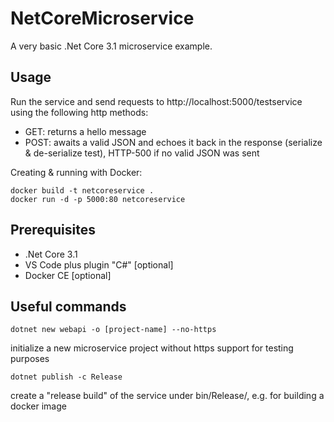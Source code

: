 # NetCoreMicroservice

A very basic .Net Core 3.1 microservice example.

## Usage

Run the service and send requests to http://localhost:5000/testservice using the following http methods:

- GET: returns a hello message
- POST: awaits a valid JSON and echoes it back in the response (serialize & de-serialize test), HTTP-500 if no valid JSON was sent

Creating & running with Docker:
```
docker build -t netcoreservice .
docker run -d -p 5000:80 netcoreservice
```

## Prerequisites
- .Net Core 3.1
- VS Code plus plugin "C#" [optional]
- Docker CE [optional]

## Useful commands

```
dotnet new webapi -o [project-name] --no-https
```
initialize a new microservice project without https support for testing purposes

```
dotnet publish -c Release
```
create a "release build" of the service under bin/Release/, e.g. for building a docker image
